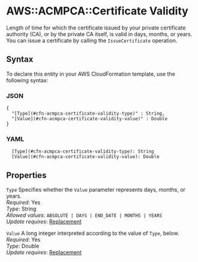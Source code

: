 # AWS::ACMPCA::Certificate Validity<a name="aws-properties-acmpca-certificate-validity"></a>

Length of time for which the certificate issued by your private certificate authority \(CA\), or by the private CA itself, is valid in days, months, or years\. You can issue a certificate by calling the `IssueCertificate` operation\.

## Syntax<a name="aws-properties-acmpca-certificate-validity-syntax"></a>

To declare this entity in your AWS CloudFormation template, use the following syntax:

### JSON<a name="aws-properties-acmpca-certificate-validity-syntax.json"></a>

```
{
  "[Type](#cfn-acmpca-certificate-validity-type)" : String,
  "[Value](#cfn-acmpca-certificate-validity-value)" : Double
}
```

### YAML<a name="aws-properties-acmpca-certificate-validity-syntax.yaml"></a>

```
  [Type](#cfn-acmpca-certificate-validity-type): String
  [Value](#cfn-acmpca-certificate-validity-value): Double
```

## Properties<a name="aws-properties-acmpca-certificate-validity-properties"></a>

`Type` <a name="cfn-acmpca-certificate-validity-type"></a>
Specifies whether the `Value` parameter represents days, months, or years\.  
_Required_: Yes  
_Type_: String  
_Allowed values_: `ABSOLUTE | DAYS | END_DATE | MONTHS | YEARS`  
_Update requires_: [Replacement](https://docs.aws.amazon.com/AWSCloudFormation/latest/UserGuide/using-cfn-updating-stacks-update-behaviors.html#update-replacement)

`Value` <a name="cfn-acmpca-certificate-validity-value"></a>
A long integer interpreted according to the value of `Type`, below\.  
_Required_: Yes  
_Type_: Double  
_Update requires_: [Replacement](https://docs.aws.amazon.com/AWSCloudFormation/latest/UserGuide/using-cfn-updating-stacks-update-behaviors.html#update-replacement)

